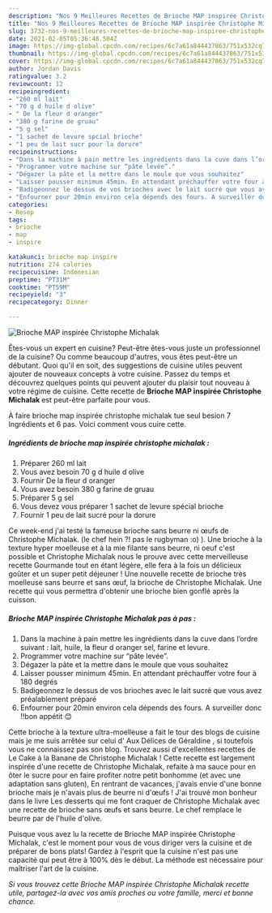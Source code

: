```yaml
---
description: "Nos 9 Meilleures Recettes de Brioche MAP inspirée Christophe Michalak"
title: "Nos 9 Meilleures Recettes de Brioche MAP inspirée Christophe Michalak"
slug: 3732-nos-9-meilleures-recettes-de-brioche-map-inspiree-christophe-michalak
date: 2021-02-05T05:36:48.504Z
image: https://img-global.cpcdn.com/recipes/6c7a61a844437863/751x532cq70/brioche-map-inspiree-christophe-michalak-photo-principale-de-la-recette.jpg
thumbnail: https://img-global.cpcdn.com/recipes/6c7a61a844437863/751x532cq70/brioche-map-inspiree-christophe-michalak-photo-principale-de-la-recette.jpg
cover: https://img-global.cpcdn.com/recipes/6c7a61a844437863/751x532cq70/brioche-map-inspiree-christophe-michalak-photo-principale-de-la-recette.jpg
author: Jordan Davis
ratingvalue: 3.2
reviewcount: 12
recipeingredient:
- "260 ml lait"
- "70 g d huile d olive"
- " De la fleur d oranger"
- "380 g farine de gruau"
- "5 g sel"
- "1 sachet de levure spcial brioche"
- "1 peu de lait sucr pour la dorure"
recipeinstructions:
- "Dans la machine à pain mettre les ingrédients dans la cuve dans l’ordre suivant : lait, huile, la fleur d oranger sel, farine et levure."
- "Programmer votre machine sur “pâte levée”."
- "Dégazer la pâte et la mettre dans le moule que vous souhaitez"
- "Laisser pousser minimum 45min. En attendant préchauffer votre four à 180 degrés"
- "Badigeonnez le dessus de vos brioches avec le lait sucré que vous avez préalablement préparé"
- "Enfourner pour 20min environ cela dépends des fours. A surveiller donc !!bon appétit 😊"
categories:
- Resep
tags:
- brioche
- map
- inspire

katakunci: brioche map inspire 
nutrition: 274 calories
recipecuisine: Indonesian
preptime: "PT31M"
cooktime: "PT59M"
recipeyield: "3"
recipecategory: Dinner

---
```



![Brioche MAP inspirée Christophe Michalak](https://img-global.cpcdn.com/recipes/6c7a61a844437863/751x532cq70/brioche-map-inspiree-christophe-michalak-photo-principale-de-la-recette.jpg)

Êtes-vous un expert en cuisine? Peut-être êtes-vous juste un professionnel de la cuisine? Ou comme beaucoup d'autres, vous êtes peut-être un débutant. Quoi qu'il en soit, des suggestions de cuisine utiles peuvent ajouter de nouveaux concepts à votre cuisine. Passez du temps et découvrez quelques points qui peuvent ajouter du plaisir tout nouveau à votre régime de cuisine. Cette recette de <strong> Brioche MAP inspirée Christophe Michalak </strong> est peut-être parfaite pour vous.

<!--inarticleads1-->

À faire brioche map inspirée christophe michalak tue seul besion 7 Ingrédients et 6 pas. Voici comment vous cuire cette.

##### Ingrédients de brioche map inspirée christophe michalak :

1. Préparer 260 ml lait
1. Vous avez besoin 70 g d huile d olive
1. Fournir  De la fleur d oranger
1. Vous avez besoin 380 g farine de gruau
1. Préparer 5 g sel
1. Vous devez vous préparer 1 sachet de levure spécial brioche
1. Fournir 1 peu de lait sucré pour la dorure


Ce week-end j&#39;ai testé la fameuse brioche sans beurre ni œufs de Christophe Michalak. (le chef hein ?! pas le rugbyman :o) ). Une brioche à la texture hyper moelleuse et à la mie filante sans beurre, ni oeuf c&#39;est possible et Christophe Michalak nous le prouve avec cette merveilleuse recette Gourmande tout en étant légère, elle fera à la fois un délicieux goûter et un super petit déjeuner ! Une nouvelle recette de brioche très moelleuse sans beurre et sans œuf, la brioche de Christophe Michalak. Une recette qui vous permettra d&#39;obtenir une brioche bien gonflé après la cuisson. 

<!--inarticleads2-->

##### Brioche MAP inspirée Christophe Michalak pas à pas :

1. Dans la machine à pain mettre les ingrédients dans la cuve dans l’ordre suivant : lait, huile, la fleur d oranger sel, farine et levure.
1. Programmer votre machine sur “pâte levée”.
1. Dégazer la pâte et la mettre dans le moule que vous souhaitez
1. Laisser pousser minimum 45min. En attendant préchauffer votre four à 180 degrés
1. Badigeonnez le dessus de vos brioches avec le lait sucré que vous avez préalablement préparé
1. Enfourner pour 20min environ cela dépends des fours. A surveiller donc !!bon appétit 😊


Cette brioche à la texture ultra-moelleuse a fait le tour des blogs de cuisine mais je me suis arrêtée sur celui d&#39; Aux Délices de Géraldine , si toutefois vous ne connaissez pas son blog. Trouvez aussi d&#39;excellentes recettes de Le Cake à la Banane de Christophe Michalak ! Cette recette est largement inspirée d&#39;une recette de Christophe Michalak, refaite à ma sauce pour en ôter le sucre pour en faire profiter notre petit bonhomme (et avec une adaptation sans gluten), En rentrant de vacances, j&#39;avais envie d&#39;une bonne brioche mais je n&#39;avais plus de beurre ni d&#39;œufs ! J&#39;ai trouvé mon bonheur dans le livre Les desserts qui me font craquer de Christophe Michalak avec une recette de brioche sans œufs et sans beurre. Le chef remplace le beurre par de l&#39;huile d&#39;olive. 

<!--inarticleads1-->

<p>
Puisque vous avez lu la recette de Brioche MAP inspirée Christophe Michalak, c'est le moment pour vous de vous diriger vers la cuisine et de préparer de bons plats! Gardez à l'esprit que la cuisine n'est pas une capacité qui peut être à 100% dès le début. La méthode est nécessaire pour maîtriser l'art de la cuisine.
</p>

<p>
<i>Si vous trouvez cette Brioche MAP inspirée Christophe Michalak recette utile, partagez-la avec vos amis proches ou votre famille, merci et bonne chance.</i>
</p>
